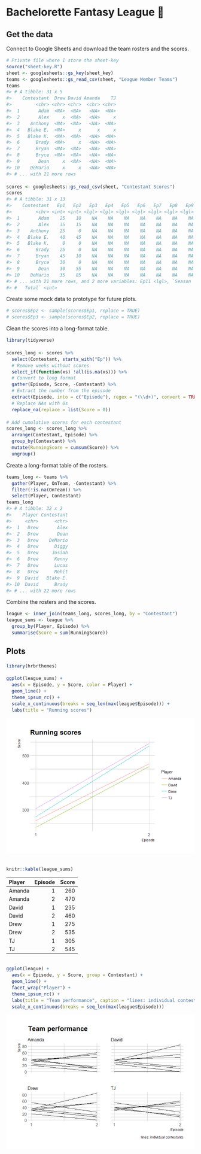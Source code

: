 Bachelorette Fantasy League :rose:
================

Get the data
------------

Connect to Google Sheets and download the team rosters and the scores.

``` r
# Private file where I store the sheet-key 
source("sheet-key.R")
sheet <- googlesheets::gs_key(sheet_key)
teams <- googlesheets::gs_read_csv(sheet, "League Member Teams")
teams
#> # A tibble: 31 x 5
#>    Contestant  Drew David Amanda    TJ
#>         <chr> <chr> <chr>  <chr> <chr>
#>  1       Adam  <NA>  <NA>   <NA>  <NA>
#>  2       Alex     x  <NA>   <NA>     x
#>  3    Anthony  <NA>  <NA>   <NA>  <NA>
#>  4   Blake E.  <NA>     x      x     x
#>  5   Blake K.  <NA>  <NA>   <NA>  <NA>
#>  6      Brady  <NA>     x   <NA>  <NA>
#>  7      Bryan  <NA>  <NA>   <NA>  <NA>
#>  8      Bryce  <NA>  <NA>   <NA>  <NA>
#>  9       Dean     x  <NA>   <NA>  <NA>
#> 10    DeMario     x     x   <NA>  <NA>
#> # ... with 21 more rows

scores <- googlesheets::gs_read_csv(sheet, "Contestant Scores")
scores
#> # A tibble: 31 x 13
#>    Contestant   Ep1   Ep2   Ep3   Ep4   Ep5   Ep6   Ep7   Ep8   Ep9  Ep10
#>         <chr> <int> <int> <lgl> <lgl> <lgl> <lgl> <lgl> <lgl> <lgl> <lgl>
#>  1       Adam    25    10    NA    NA    NA    NA    NA    NA    NA    NA
#>  2       Alex    35    15    NA    NA    NA    NA    NA    NA    NA    NA
#>  3    Anthony    25     0    NA    NA    NA    NA    NA    NA    NA    NA
#>  4   Blake E.    40    45    NA    NA    NA    NA    NA    NA    NA    NA
#>  5   Blake K.     0     0    NA    NA    NA    NA    NA    NA    NA    NA
#>  6      Brady    25     0    NA    NA    NA    NA    NA    NA    NA    NA
#>  7      Bryan    45    10    NA    NA    NA    NA    NA    NA    NA    NA
#>  8      Bryce    30     0    NA    NA    NA    NA    NA    NA    NA    NA
#>  9       Dean    30    55    NA    NA    NA    NA    NA    NA    NA    NA
#> 10    DeMario    35    85    NA    NA    NA    NA    NA    NA    NA    NA
#> # ... with 21 more rows, and 2 more variables: Ep11 <lgl>, `Season
#> #   Total` <int>
```

Create some mock data to prototype for future plots.

``` r
# scores$Ep2 <- sample(scores$Ep1, replace = TRUE)
# scores$Ep3 <- sample(scores$Ep2, replace = TRUE)
```

Clean the scores into a long-format table.

``` r
library(tidyverse)

scores_long <- scores %>% 
  select(Contestant, starts_with("Ep")) %>% 
  # Remove weeks without scores
  select_if(function(xs) !all(is.na(xs))) %>% 
  # Convert to long format
  gather(Episode, Score, -Contestant) %>% 
  # Extract the number from the episode
  extract(Episode, into = c("Episode"), regex = "(\\d+)", convert = TRUE) %>% 
  # Replace NAs with 0s
  replace_na(replace = list(Score = 0))

# Add cumulative scores for each contestant
scores_long <- scores_long %>% 
  arrange(Contestant, Episode) %>% 
  group_by(Contestant) %>% 
  mutate(RunningScore = cumsum(Score)) %>% 
  ungroup()
```

Create a long-format table of the rosters.

``` r
teams_long <- teams %>% 
  gather(Player, OnTeam, -Contestant) %>% 
  filter(!is.na(OnTeam)) %>% 
  select(Player, Contestant)
teams_long
#> # A tibble: 32 x 2
#>    Player Contestant
#>     <chr>      <chr>
#>  1   Drew       Alex
#>  2   Drew       Dean
#>  3   Drew    DeMario
#>  4   Drew      Diggy
#>  5   Drew     Josiah
#>  6   Drew      Kenny
#>  7   Drew      Lucas
#>  8   Drew      Mohit
#>  9  David   Blake E.
#> 10  David      Brady
#> # ... with 22 more rows
```

Combine the rosters and the scores.

``` r
league <- inner_join(teams_long, scores_long, by = "Contestant")
league_sums <- league %>% 
  group_by(Player, Episode) %>% 
  summarise(Score = sum(RunningScore))
```

Plots
-----

``` r
library(hrbrthemes)

ggplot(league_sums) + 
  aes(x = Episode, y = Score, color = Player) + 
  geom_line() + 
  theme_ipsum_rc() + 
  scale_x_continuous(breaks = seq_len(max(league$Episode))) +
  labs(title = "Running scores")
```

![](README_files/figure-markdown_github/unnamed-chunk-6-1.png)

``` r

knitr::kable(league_sums)
```

| Player |  Episode|  Score|
|:-------|--------:|------:|
| Amanda |        1|    260|
| Amanda |        2|    470|
| David  |        1|    235|
| David  |        2|    460|
| Drew   |        1|    275|
| Drew   |        2|    535|
| TJ     |        1|    305|
| TJ     |        2|    545|

``` r

ggplot(league) + 
  aes(x = Episode, y = Score, group = Contestant) + 
  geom_line() + 
  facet_wrap("Player") +
  theme_ipsum_rc() + 
  labs(title = "Team performance", caption = "lines: individual contestants") +
  scale_x_continuous(breaks = seq_len(max(league$Episode)))
```

![](README_files/figure-markdown_github/unnamed-chunk-6-2.png)
